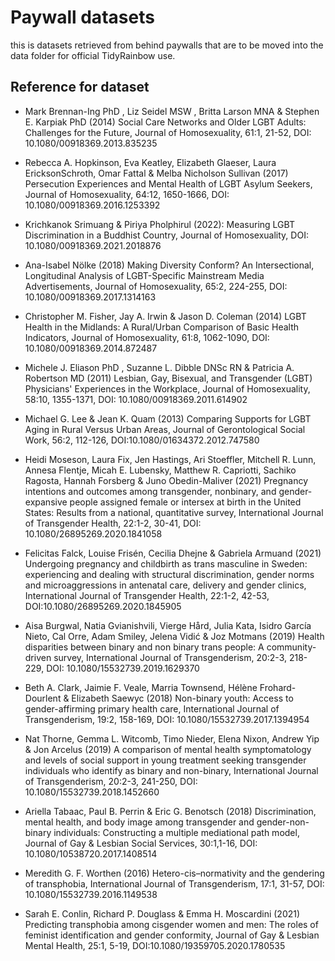 
# Paywall datasets

this is datasets retrieved from behind paywalls that are to be moved into the data folder for official TidyRainbow use.


## Reference for dataset

- Mark Brennan-Ing PhD , Liz Seidel MSW , Britta Larson MNA & Stephen E. Karpiak PhD (2014) Social Care Networks and Older LGBT Adults: Challenges for the Future, Journal of Homosexuality, 61:1, 21-52, DOI: 10.1080/00918369.2013.835235


- Rebecca A. Hopkinson, Eva Keatley, Elizabeth Glaeser, Laura EricksonSchroth, Omar Fattal & Melba Nicholson Sullivan (2017) Persecution Experiences and Mental Health of LGBT Asylum Seekers, Journal of Homosexuality, 64:12, 1650-1666, DOI: 10.1080/00918369.2016.1253392



- Krichkanok Srimuang & Piriya Pholphirul (2022): Measuring LGBT Discrimination in a Buddhist Country, Journal of Homosexuality, DOI: 10.1080/00918369.2021.2018876


- Ana-Isabel Nölke (2018) Making Diversity Conform? An Intersectional, Longitudinal Analysis of LGBT-Specific Mainstream Media Advertisements, Journal of Homosexuality, 65:2, 224-255, DOI: 10.1080/00918369.2017.1314163



- Christopher M. Fisher, Jay A. Irwin & Jason D. Coleman (2014) LGBT Health in the Midlands: A Rural/Urban Comparison of Basic Health Indicators, Journal of Homosexuality, 61:8, 1062-1090, DOI: 10.1080/00918369.2014.872487



- Michele J. Eliason PhD , Suzanne L. Dibble DNSc RN & Patricia A. Robertson MD (2011) Lesbian, Gay, Bisexual, and Transgender (LGBT) Physicians' Experiences in the Workplace, Journal of Homosexuality, 58:10, 1355-1371, DOI: 10.1080/00918369.2011.614902



- Michael G. Lee & Jean K. Quam (2013) Comparing Supports for LGBT Aging in Rural Versus Urban Areas, Journal of Gerontological Social Work, 56:2, 112-126, DOI:10.1080/01634372.2012.747580


- Heidi Moseson, Laura Fix, Jen Hastings, Ari Stoeffler, Mitchell R. Lunn, Annesa Flentje, Micah E. Lubensky, Matthew R. Capriotti, Sachiko Ragosta, Hannah Forsberg & Juno Obedin-Maliver (2021) Pregnancy intentions and outcomes among transgender, nonbinary, and gender-expansive people assigned female or intersex at birth in the United States: Results from a national, quantitative survey, International Journal of Transgender Health, 22:1-2, 30-41, DOI: 10.1080/26895269.2020.1841058



- Felicitas Falck, Louise Frisén, Cecilia Dhejne & Gabriela Armuand (2021) Undergoing pregnancy and childbirth as trans masculine in Sweden: experiencing and dealing with structural discrimination, gender norms and microaggressions in antenatal care, delivery and gender clinics, International Journal of Transgender Health, 22:1-2, 42-53, DOI:10.1080/26895269.2020.1845905



- Aisa Burgwal, Natia Gvianishvili, Vierge Hård, Julia Kata, Isidro García Nieto, Cal Orre, Adam Smiley, Jelena Vidić & Joz Motmans (2019) Health disparities between binary and non binary trans people: A community-driven survey, International Journal of Transgenderism, 20:2-3, 218-229, DOI: 10.1080/15532739.2019.1629370




- Beth A. Clark, Jaimie F. Veale, Marria Townsend, Hélène Frohard-Dourlent & Elizabeth Saewyc (2018) Non-binary youth: Access to gender-affirming primary health care, International Journal of Transgenderism, 19:2, 158-169, DOI: 10.1080/15532739.2017.1394954



- Nat Thorne, Gemma L. Witcomb, Timo Nieder, Elena Nixon, Andrew Yip & Jon Arcelus (2019) A comparison of mental health symptomatology and levels of social support in young treatment seeking transgender individuals who identify as binary and non-binary, International Journal of Transgenderism, 20:2-3, 241-250, DOI: 10.1080/15532739.2018.1452660



- Ariella Tabaac, Paul B. Perrin & Eric G. Benotsch (2018) Discrimination, mental health, and body image among transgender and gender-non-binary individuals: Constructing a multiple mediational path model, Journal of Gay & Lesbian Social Services, 30:1,1-16, DOI: 10.1080/10538720.2017.1408514



- Meredith G. F. Worthen (2016) Hetero-cis–normativity and the gendering of transphobia, International Journal of Transgenderism, 17:1, 31-57, DOI: 10.1080/15532739.2016.1149538



- Sarah E. Conlin, Richard P. Douglass & Emma H. Moscardini (2021) Predicting transphobia among cisgender women and men: The roles of feminist identification and gender conformity, Journal of Gay & Lesbian Mental Health, 25:1, 5-19, DOI:10.1080/19359705.2020.1780535
























